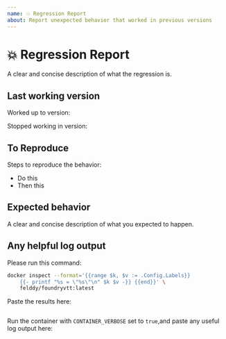 ```yaml
---
name: 💥 Regression Report
about: Report unexpected behavior that worked in previous versions
---
```


# 💥 Regression Report

A clear and concise description of what the regression is.

## Last working version

Worked up to version:

Stopped working in version:

## To Reproduce

Steps to reproduce the behavior:

- Do this
- Then this

## Expected behavior

A clear and concise description of what you expected to happen.

## Any helpful log output

Please run this command:

```bash
docker inspect --format='{{range $k, $v := .Config.Labels}}
    {{- printf "%s = \"%s\"\n" $k $v -}} {{end}}' \
    felddy/foundryvtt:latest
```

Paste the results here:

```console

```

Run the container with `CONTAINER_VERBOSE` set to `true`,and paste any useful
log output here:

```console

```
